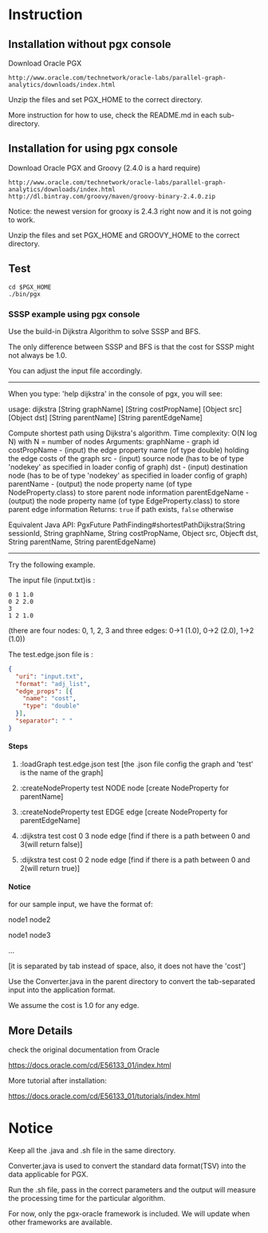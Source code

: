 
# Instruction

## Installation without pgx console
Download Oracle PGX

```
http://www.oracle.com/technetwork/oracle-labs/parallel-graph-analytics/downloads/index.html
```

Unzip the files and set PGX_HOME to the correct directory. 

More instruction for how to use, check the README.md in each sub-directory.

## Installation for using pgx console
Download Oracle PGX and Groovy (2.4.0 is a hard require)

```
http://www.oracle.com/technetwork/oracle-labs/parallel-graph-analytics/downloads/index.html
http://dl.bintray.com/groovy/maven/groovy-binary-2.4.0.zip 
```
Notice: the newest version for grooxy is 2.4.3 right now and it is not going to work.

Unzip the files and set PGX_HOME and GROOVY_HOME to the correct directory. 

## Test

```
cd $PGX_HOME
./bin/pgx
```

### SSSP example using pgx console

Use the build-in Dijkstra Algorithm to solve SSSP and BFS.

The only difference between SSSP and BFS is that the cost for SSSP might not always be 1.0.

You can adjust the input file accordingly.

--------------------------------------
When you type: 'help dijkstra' in the console of pgx, you will see:

usage: dijkstra [String graphName] [String costPropName] [Object src] [Object dst] [String parentName] [String parentEdgeName] 

Compute shortest path using Dijkstra's algorithm. Time complexity: O(N log N) with N = number of nodes
Arguments:
graphName - graph id
costPropName - (input) the edge property name (of type double) holding the edge costs of the graph
src - (input) source node (has to be of type 'nodekey' as specified in loader config of graph)
dst - (input) destination node (has to be of type 'nodekey' as specified in loader config of graph)
parentName - (output) the node property name (of type NodeProperty.class) to store parent node information
parentEdgeName - (output) the node property name (of type EdgeProperty.class) to store parent edge information
Returns: <code>true</code> if path exists, <code>false</code> otherwise

Equivalent Java API: PgxFuture<Boolean> PathFinding#shortestPathDijkstra(String sessionId, String graphName, String costPropName, Object src, Objecft dst, String parentName, String parentEdgeName)

---------------------------------------

Try the following example.

The input file (input.txt)is :

```
0 1 1.0
0 2 2.0
3
1 2 1.0
```

(there are four nodes: 0, 1, 2, 3 and three edges: 0->1 (1.0), 0->2 (2.0), 1->2 (1.0))

The test.edge.json file is :

```json
{
  "uri": "input.txt", 
  "format": "adj_list",
  "edge_props": [{ 
    "name": "cost", 
    "type": "double" 
  }],
  "separator": " "
}
```

#### Steps

1. :loadGraph test.edge.json test
[the .json file config the graph and 'test' is the name of the graph]

2. :createNodeProperty test NODE node
[create NodeProperty for parentName]

3. :createNodeProperty test EDGE edge
[create NodeProperty for parentEdgeName]

4. :dijkstra test cost 0 3 node edge
[find if there is a path between 0 and 3(will return false)]

5. :dijkstra test cost 0 2 node edge
[find if there is a path between 0 and 2(will return true)]

#### Notice

for our sample input, we have the format of:

node1 node2

node1 node3

...

[it is separated by tab instead of space, also, it does not have the 'cost']

Use the Converter.java in the parent directory to convert the tab-separated input into the application format.

We assume the cost is 1.0 for any edge.


## More Details
check the original documentation from Oracle

https://docs.oracle.com/cd/E56133_01/index.html

More tutorial after installation:

https://docs.oracle.com/cd/E56133_01/tutorials/index.html


# Notice
Keep all the .java and .sh file in the same directory. 

Converter.java is used to convert the standard data format(TSV) into the data applicable for PGX.

Run the .sh file, pass in the correct parameters and the output will measure the processing time for the particular algorithm.   

For now, only the pgx-oracle framework is included. We will update when other frameworks are available.

